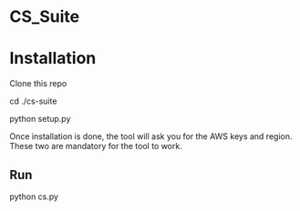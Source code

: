 # CS_Suite
# Installation # 
Clone this repo

cd ./cs-suite

python setup.py

Once installation is done, the tool will ask you for the AWS keys and region. These two are mandatory for the tool to work.

## Run ##
python cs.py
